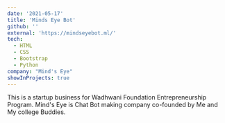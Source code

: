 ```yaml
---
date: '2021-05-17'
title: 'Minds Eye Bot'
github: ''
external: 'https://mindseyebot.ml/'
tech:
  - HTML
  - CSS
  - Bootstrap
  - Python
company: "Mind's Eye"
showInProjects: true
---
```


This is a startup business for Wadhwani Foundation Entrepreneurship Program.
Mind's Eye is Chat Bot making company co-founded by Me and My college Buddies.
